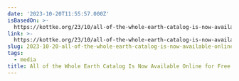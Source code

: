 ```yaml
---
date: '2023-10-20T11:55:57.000Z'
isBasedOn: >-
  https://kottke.org/23/10/all-of-the-whole-earth-catalog-is-now-available-online-for-free
link: >-
  https://kottke.org/23/10/all-of-the-whole-earth-catalog-is-now-available-online-for-free
slug: 2023-10-20-all-of-the-whole-earth-catalog-is-now-available-online-for-free
tags:
  - media
title: All of the Whole Earth Catalog Is Now Available Online for Free
---
```


